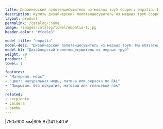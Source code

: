 ```yaml
---
title: Дизайнерский полотенцесушитель из медных труб copperi empatía. Цены и размеры.
description: Купить дизайнерский полотенцесушитель из медных труб copperi empatía в Москве по цене производителя.
layout: product
permalink: /catalog/:name
image: /images/catalog/towel/empatia-1.jpg
header-color: "#fce5e3"

model-title: "empatía"
model-desc: "Дизайнерский полотенцесушитель из медных труб. Мы обязательно когда-нибудь придумаем крутое описание для этой модели, но сейчас совсем не до того. Посмотрите пока на картинки, всё и так понятно. А если не понятно, позвоните нам и мы всё расскажем. Или напишите, если не любите звонить."
model-h1: "Дизайнерский полотенцесушитель из медных труб"
weight: 70
product: 1
towel: 1

features:
- "Материал: медь"
- "Цвет: натуральная медь, патина или окраска по RAL"
- "Покрытие: без покрытия, матовый или глянцевый лак"

related:
- serpiente
- caldera
- bambu
---
```

|750x900 мм|605 Вт|141 540 ₽